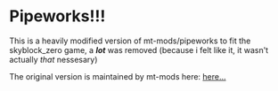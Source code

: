 # Pipeworks!!!

This is a heavily modified version of mt-mods/pipeworks to fit the skyblock_zero game, a ***lot*** was removed (because i felt like it, it wasn't actually *that* nessesary)

The original version is maintained by mt-mods here: [here...](https://github.com/mt-mods/pipeworks)
